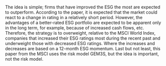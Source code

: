 The idea is simple; 
firms that have improved the ESG the most are expected to outperform. 
According to the paper, it is expected that the market could react to a change in rating in a relatively short period. 
However, the advantages of a better-rated ESG portfolio are expected to be apparent only in the long term, for example, 
because of increased cash flows, etc. Therefore, the strategy is to overweight, relative to the MSCI World Index, 
companies that increased their ESG ratings most during the recent past and underweight those with decreased ESG ratings. 
Where the increases and decreases are based on a 12-month ESG momentum. Last but not least, this paper from the MSCI uses 
the risk model GEM3S, but the idea is important, not the risk model.
